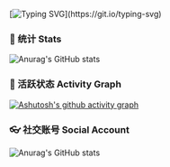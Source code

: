 [![Typing SVG](https://readme-typing-svg.demolab.com?font=Noto+Sans+SC&size=25&duration=3000&pause=500&color=5231E1&vCenter=true&multiline=true&random=false&width=500&height=100&lines=%E8%BF%99%E9%87%8C%E6%98%AFPuddingKC%EF%BC%8C%E6%AC%A2%E8%BF%8E%E4%BD%A0%E6%9D%A5%E5%88%B0%E6%88%91%E7%9A%84%E4%B8%BB%E9%A1%B5%EF%BC%81;Enjoy+life!)](https://git.io/typing-svg)

### 🎈 统计 Stats
![Anurag's GitHub stats](https://github-readme-stats.vercel.app/api?username=Null-K&show_icons=true&theme=tokyonight)

### 🚕 活跃状态 Activity Graph
[![Ashutosh's github activity graph](https://github-readme-activity-graph.vercel.app/graph?username=Null-K&theme=rogue)](https://github.com/ashutosh00710/github-readme-activity-graph)

### 👓 社交账号 Social Account
![Anurag's GitHub stats](https://stats.justsong.cn/api/bilibili/?id=105079849&theme=tokyonight)

<!--
**Null-K/Null-K** is a ✨ _special_ ✨ repository because its `README.md` (this file) appears on your GitHub profile.

Here are some ideas to get you started:

- 🔭 I’m currently working on ...
- 🌱 I’m currently learning ...
- 👯 I’m looking to collaborate on ...
- 🤔 I’m looking for help with ...
- 💬 Ask me about ...
- 📫 How to reach me: ...
- 😄 Pronouns: ...
- ⚡ Fun fact: ...
-->
